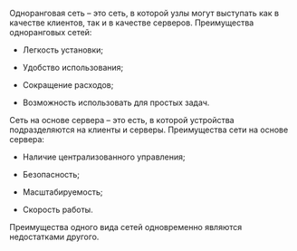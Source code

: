 Одноранговая сеть – это сеть, в которой узлы могут выступать как в качестве клиентов, так и в качестве серверов. Преимущества одноранговых сетей:

- Легкость установки;

- Удобство использования;

- Сокращение расходов;

- Возможность использовать для простых задач.

Сеть на основе сервера – это есть, в которой устройства подразделяются на клиенты и серверы. Преимущества сети на основе сервера:

- Наличие централизованного управления;

- Безопасность;

- Масштабируемость;

- Скорость работы.

Преимущества одного вида сетей одновременно являются недостатками другого.